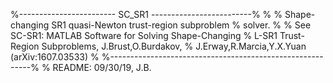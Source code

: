 %------------------------ SC_SR1 -------------------------%
%
% Shape-changing SR1 quasi-Newton trust-region subproblem
% solver.
%
% See SC-SR1: MATLAB Software for Solving Shape-Changing
% L-SR1 Trust-Region Subproblems, J.Brust,O.Burdakov,
% J.Erway,R.Marcia,Y.X.Yuan (arXiv:1607.03533)
%
%----------------------------------------------------------%
% README: 09/30/19, J.B.

